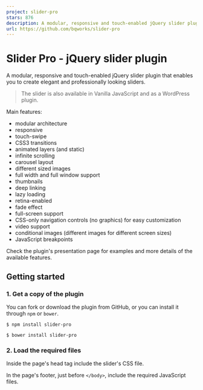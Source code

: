 ```yaml
---
project: slider-pro
stars: 876
description: A modular, responsive and touch-enabled jQuery slider plugin that enables you to create elegant and professionally looking sliders.
url: https://github.com/bqworks/slider-pro
---
```


Slider Pro - jQuery slider plugin
=================================

A modular, responsive and touch-enabled jQuery slider plugin that enables you to create elegant and professionally looking sliders.

> The slider is also available in Vanilla JavaScript and as a WordPress plugin.

Main features:

-   modular architecture
-   responsive
-   touch-swipe
-   CSS3 transitions
-   animated layers (and static)
-   infinite scrolling
-   carousel layout
-   different sized images
-   full width and full window support
-   thumbnails
-   deep linking
-   lazy loading
-   retina-enabled
-   fade effect
-   full-screen support
-   CSS-only navigation controls (no graphics) for easy customization
-   video support
-   conditional images (different images for different screen sizes)
-   JavaScript breakpoints

Check the plugin's presentation page for examples and more details of the available features.

Getting started
---------------

### 1\. Get a copy of the plugin

You can fork or download the plugin from GitHub, or you can install it through `npm` or `bower`.

```
$ npm install slider-pro
```

```
$ bower install slider-pro
```

### 2\. Load the required files

Inside the page's head tag include the slider's CSS file.

<link rel\="stylesheet" href\="dist/css/slider-pro.min.css"/>

In the page's footer, just before `</body>`, include the required JavaScript files.

<script src\="https://code.jquery.com/jquery-3.6.2.min.js"\></script\>
<script src\="dist/js/jquery.sliderPro.min.js"\></script\>

From unpkg.com:

<link rel\="stylesheet" href\="https://unpkg.com/slider-pro/dist/css/slider-pro.min.css"/>
<script type\="text/javascript" src\="https://unpkg.com/slider-pro/dist/js/jquery.sliderPro.min.js"\></script\>

### 3\. Create the HTML markup

<div class\="slider-pro" id\="my-slider"\>
	<div class\="sp-slides"\>
		<!-- Slide 1 -->
		<div class\="sp-slide"\>
			<img class\="sp-image" src\="path/to/image1.jpg"/>
		</div\>
		
		<!-- Slide 2 -->
		<div class\="sp-slide"\>
			<p\>Lorem ipsum dolor sit amet</p\>
		</div\>
		
		<!-- Slide 3 -->
		<div class\="sp-slide"\>
			<h3 class\="sp-layer"\>Lorem ipsum dolor sit amet</h3\>
			<p class\="sp-layer"\>consectetur adipisicing elit</p\>
		</div\>
	</div\>
</div\>

The structure you see in the code above (slider-pro > sp-slides > sp-slide) as well as the class names used are required.

If you add an image to the slide and you want it to behave like a background image you need to add the `sp-image` class to it.

More about the supported content (i.e., layers, html, video) in the Modules doc.

### 4\. Instantiate the slider

<script type\="text/javascript"\>
	jQuery( document ).ready(function( $ ) {
		$( '#my-slider' ).sliderPro();
	});
</script\>

Slider Pro has 50+ options which you can pass to the slider when you instantiate it. More about this in the JavaScript API doc.

Detailed usage instructions
---------------------------

-   JavaScript API
    -   1\. Properties
    -   2\. Public Methods
    -   3\. Callbacks
-   Modules
    -   1\. Fade
    -   2\. Caption
    -   3\. Full Screen
    -   4\. Lazy Loading
    -   5\. Retina
    -   6\. Conditional Images
    -   7\. Layers
    -   8\. Deep Linking
    -   9\. Autoplay
    -   10\. Touch Swipe
    -   11\. Buttons
    -   12\. Arrows
    -   13\. Keyboard
    -   14\. Thumbnails
    -   15\. Thumbnail Touch Swipe
    -   16\. Thumbnail Arrows
    -   17\. Video

Support
-------

If you found a bug or have a feature suggestion, please submit it in the Issues tracker.

If you need help with implementing the slider in your project, I recommend using Stack Overflow instead of the Issues tracker.

License
-------

The plugin is available under the MIT license.
